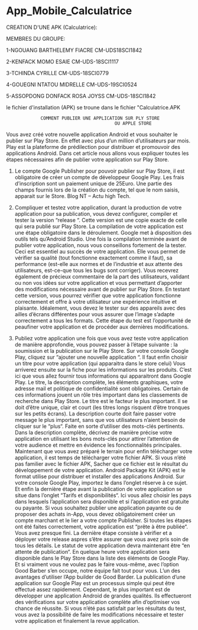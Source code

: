 # App_Mobile_Calculatrice

CREATION D'UNE APK (Calculatrice):

MEMBRES DU GROUPE:

  1-NGOUANG BARTHELEMY FIACRE CM-UDS18SCI1842
  
  2-KENFACK MOMO ESAIE  CM-UDS-18SCI1117
  
  
  3-TCHINDA CYRILLE CM-UDS-18SCI0779
  
  4-GOUEGNI NTATOU MIDRELLE CM-UDS-19SCI0524
  
  5-ASSOPDONG DONFACK ROSA JOYSS CM-UDS-18SCI1842
  
 le fichier d'installation (APK) se troune dans le fichier "Calculatrice.APK



                 COMMENT PUBLIER UNE APPLICATION SUR PLY STORE 
                                             OU APPLE STORE

Vous avez créé votre nouvelle application Android et vous souhaiter le publier sur Play Store. En effet avec plus d’un million d’utilisateurs par mois. Play  est la plateforme de prédilection pour distribuer et promouvoir des applications Android. 
Dans cet article nous allons vous expliquer toutes les étapes nécessaires afin de publier votre application sur Play Store.


1.	Le compte Google Publisher pour pouvoir publier sur Play Store, il est obligatoire de créer un compte de développeur Google  Play. Les frais d’inscription sont un paiement unique de 25Euro. Une partie des champs fournis lors de la création du compte, tel que le nom saisis, apparait sur le Store. Blog NT – Actu high Tech.


2.	Compliquer et testez votre application, durant la production de votre application pour sa publication, vous devez configurer, compiler et tester la version “release “. Cette version est une copie exacte de celle qui sera publié sur Play Store.
La compilation de votre application est une étape obligatoire dans le déroulement. Google met à disposition des outils tels qu’Android Studio. 
Une fois la compilation terminée avant de publier votre application, nous vous conseillons fortement de la tester. Ceci est essentiel au succès de votre application. Elle vous permet de vérifier sa qualité (tout fonctionne exactement comme il faut), sa performance (est-elle aux normes et de l’industrie et aux attente des utilisateurs, est-ce-que tous les bugs sont corriger). Vous recevrez également de précieux commentaire de la part des utilisateurs, validant ou non vos idées sur votre application et vous permettant d’apporter des modifications nécessaire avant de publier sur Play Store.
En testant cette version, vous pourrez vérifier que votre application fonctionne correctement et offre à votre utilisateur une expérience intuitive et plaisante. Idéalement, vous devez le tester sur des appareils avec des ailles d’écrans différentes pour vous assurer que l’image s’adapte correctement a tous les formats.
Cette étape du test est l’opportunité de peaufiner votre application et de procéder aux dernières modifications.


3.	Publiez votre application  une fois que vous avez teste votre application de manière approfondie, vous pouvez passer à l’étape suivante : la soumission et la publication sur le Play Store.
Sur votre console Google Play, cliquez sur “ajouter une nouvelle application “. Il faut enfin choisir un titre pour votre application (qui apparaitra dans le store celui) 
Vous arriverez ensuite sur la fiche pour les informations sur les produits. C’est ici que vous allez fournir tous informations qui apparaitront dans Google Play. Le titre, la description complète, les éléments graphiques, votre adresse mail et politique de confidentialité sont obligatoires.
Certain de ces informations jouent un rôle très important dans les classements de recherche dans Play Store.
Le titre est le facteur le plus important. Il se doit d’être unique, clair et court (les titres longs risquent d’être tronques sur les petits écrans).
La description courte doit faire passer votre message le plus important, sans que vos utilisateurs n’aient besoin de cliquer sur le “plus“. Faite en sorte d’utiliser des mots-clés pertinents.
Dans la description complète, décrivez de manière précise votre application en utilisant les bons mots-clés pour attirer l’attention de votre audience et mettre en évidence les fonctionnalités principales.
Maintenant que vous avez préparé le terrain pour enfin télécharger votre application, il est temps de télécharger votre fichier APK.
Si vous n’été pas familier avec le fichier APK, Sacher que ce fichier est le résultat du développement de votre application. Android Package  Kit (APK) est le format utilise pour distribuer et installer des applications Android. Sur votre console Google Play, importez le dans l’onglet réserve à ce sujet. 
Et enfin la dernière étape avant la publication de votre application se situe dans l’onglet “Tarifs et disponibilités“. Ici vous allez choisir les pays dans lesquels l’application sera disponible et si l’application est gratuite ou payante. Si vous souhaitez publier une application payante ou de proposer des achats in-App, vous devez obligatoirement créer un compte marchant et le lier a votre compte  Publisher.
Si toutes les étapes ont été faites correctement, votre application est “prête à être publiée“.
Vous avez presque fini. La dernière étape consiste à vérifier  et a déployer votre release aspres s’être assurer que vous avez pris soin de tous les détails.
Le statut de votre application devra maintenant être “en attente  de publication“. En quelque heure votre application sera disponible  dans le Play Store dans la liste des éléments de Google Play.
Et si vraiment vous ne voulez pas le faire vous-même, avec l’option Good Barber s’en occupe, notre équipe fait tout pour vous. L’un des avantages d’utiliser l’App builder de Good Barder.
La publication d’une application sur Google Play est un processus simple qui peut être  effectué assez rapidement. Cependant, le plus important est de développer une application Android de grandes qualités.
Ils effectueront des vérifications sur votre application  complète afin d’optimiser vos chance de réussite. Si vous n’été pas satisfait par les résultats du test, vous avez la possibilité de faire les modifications nécessaire et tester votre application et finalement la revue application. 

